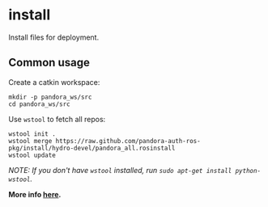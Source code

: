 install
=======

Install files for deployment.

## Common usage

Create a catkin workspace:
```
mkdir -p pandora_ws/src
cd pandora_ws/src
```

Use `wstool` to fetch all repos:
```
wstool init .
wstool merge https://raw.github.com/pandora-auth-ros-pkg/install/hydro-devel/pandora_all.rosinstall
wstool update
```

_NOTE: If you don't have `wstool` installed, run `sudo apt-get install python-wstool`._

**More info [here](https://github.com/pandora-auth-ros-pkg/pandora_docs/wiki/Setup%20Packages).**
